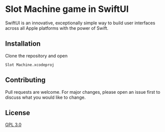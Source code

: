 # Slot Machine game in SwiftUI

SwiftUI is an innovative, exceptionally simple way to build user interfaces across all Apple platforms with the power of Swift. 

## Installation

Clone the repository and open

```
Slot Machine.xcodeproj
```
## Contributing
Pull requests are welcome. For major changes, please open an issue first to discuss what you would like to change.
## License
[GPL 3.0](https://www.gnu.org/licenses/gpl-3.0.html)
